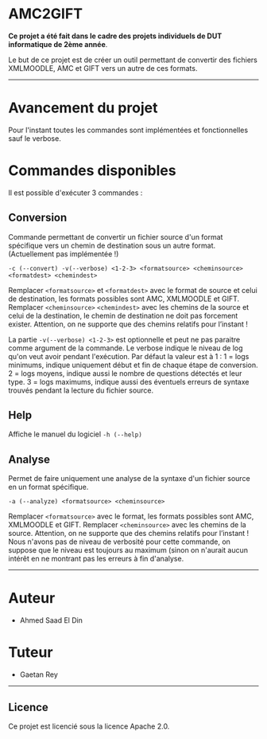 # AMC2GIFT

**Ce projet a été fait dans le cadre des projets individuels de DUT informatique de 2ème année**. 
 
Le but de ce projet est de créer un outil permettant de convertir des fichiers XMLMOODLE, AMC et GIFT vers un autre de ces formats. 
 
-----------------------------------------

# Avancement du projet

Pour l'instant toutes les commandes sont implémentées et fonctionnelles sauf le verbose.

# Commandes disponibles

Il est possible d'exécuter 3 commandes : 

## Conversion

Commande permettant de convertir un fichier source d'un format spécifique vers un chemin de destination sous un autre format.
(Actuellement pas implémentée !)


``-c (--convert) -v(--verbose) <1-2-3> <formatsource> <cheminsource> <formatdest> <chemindest>``
  
Remplacer ``<formatsource>`` et ``<formatdest>`` avec le format de source et celui de destination, les formats possibles sont AMC, XMLMOODLE et GIFT.
Remplacer ``<cheminsource>`` ``<chemindest>`` avec les chemins de la source et celui de la destination, le chemin de destination ne doit pas forcement exister. Attention, on ne supporte que des chemins relatifs pour l’instant !

La partie ``-v(--verbose) <1-2-3>`` est optionnelle et peut ne pas paraitre comme argument de la commande. Le verbose indique le niveau de log qu'on veut avoir pendant l'exécution. Par défaut la valeur est à 1 :
1 = logs minimums, indique uniquement début et fin de chaque étape de conversion.
2 = logs moyens, indique aussi le nombre de questions détectés et leur type.
3 = logs maximums, indique aussi des éventuels erreurs de syntaxe trouvés pendant la lecture du fichier source.

## Help

Affiche le manuel du logiciel
``-h (--help)``

## Analyse

Permet de faire uniquement une analyse de la syntaxe d'un fichier source en un format spécifique.

``-a (--analyze) <formatsource> <cheminsource>``

Remplacer ``<formatsource>``  avec le format, les formats possibles sont AMC, XMLMOODLE et GIFT.
Remplacer ``<cheminsource>`` avec les chemins de la source. Attention, on ne supporte que des chemins relatifs pour l’instant !
Nous n'avons pas de niveau de verbosité pour cette commande, on suppose que le niveau est toujours au maximum (sinon on n'aurait aucun intérêt en ne montrant pas les erreurs à fin d'analyse.

-----------------------------------------

# Auteur

* Ahmed Saad El Din

# Tuteur

* Gaetan Rey
-----------------------------------------

## Licence

Ce projet est licencié sous la licence Apache 2.0.
